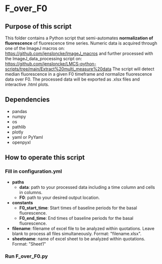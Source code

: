 # F_over_F0

## Purpose of this script
This folder contains a Python script that semi-automates **normalization of fluorescence** of fluorescence time series. Numeric data is acquired through one of the ImageJ macros on: https://github.com/jensloncke/ImageJ_macros and further processed with the ImageJ_data_processing script on: https://github.com/jensloncke/LMCS-python-scripts/tree/main/Extract%20multi_measure%20data
The script will detect median fluorescence in a given F0 timeframe and normalize fluorescence data over F0. The processed data will be exported as .xlsx files and interactive .html plots.

## Dependencies 
* pandas
* numpy
* os
* pathlib
* plotly
* yaml or PyYaml
* openpyxl

## How to operate this script

### Fill in configuration.yml

* **paths**
	* **data**: path to your processed data including a time column and cells in columns.
	* **F0**: path to your desired output location.
* **constants**
  * **F0_start_time**: Start times of baseline periods for the basal fluorescence.
  * **F0_end_time**: End times of baseline periods for the basal fluorescence.
* **filename**: filename of excel file to be analyzed within quotations. Leave blank to process all files simultaneously. Format: "filename.xlsx".
* **sheetname**: name of excel sheet to be analyzed within quotations. Format: "Sheet1"

### Run F_over_F0.py
